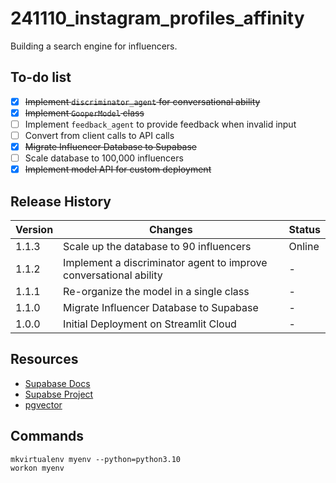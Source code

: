 # 241110_instagram_profiles_affinity
Building a search engine for influencers. 

## To-do list
- [x] ~~Implement `discriminator_agent` for conversational ability~~
- [x] ~~Implement `GooperModel` class~~
- [ ] Implement `feedback_agent` to provide feedback when invalid input
- [ ] Convert from client calls to API calls
- [x] ~~Migrate Influencer Database to Supabase~~
- [ ] Scale database to 100,000 influencers
- [x] ~~Implement model API for custom deployment~~

## Release History
| Version | Changes | Status |
|---------|---------|--------|
| 1.1.3     | Scale up the database to 90 influencers     | Online     |
| 1.1.2     | Implement a discriminator agent to improve conversational ability     | -     |
| 1.1.1     | Re-organize the model in a single class    | -     |
| 1.1.0     | Migrate Influencer Database to Supabase     | -     |
| 1.0.0     | Initial Deployment on Streamlit Cloud     | -     |

## Resources
- [Supabase Docs](https://supabase.com/docs/reference/python/introduction)
- [Supabse Project](https://supabase.com/dashboard/project/edcqmzluacqdqqmmklik)
- [pgvector](https://github.com/pgvector/pgvector)

## Commands
```
mkvirtualenv myenv --python=python3.10
workon myenv
```